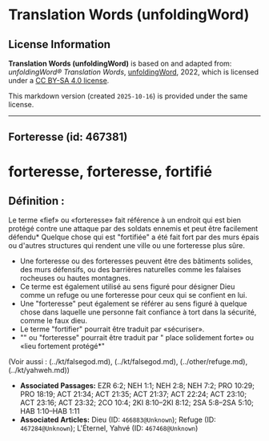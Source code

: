 # Translation Words (unfoldingWord)

## License Information

**Translation Words (unfoldingWord)** is based on and adapted from: _unfoldingWord® Translation Words_, [unfoldingWord](https://unfoldingword.org/utw), 2022, which is licensed under a [CC BY-SA 4.0 license](https://creativecommons.org/licenses/by-sa/4.0/legalcode.en).

This markdown version (created `2025-10-16`) is provided under the same license.



--------------------------------

## Forteresse (id: 467381)

forteresse, forteresse, fortifié
================================

Définition :
------------

Le terme «fief» ou «forteresse» fait référence à un endroit qui est bien protégé contre une attaque par des soldats ennemis et peut être facilement défendu\* Quelque chose qui est "fortifiée" a été fait fort par des murs épais ou d'autres structures qui rendent une ville ou une forteresse plus sûre.

* Une forteresse ou des forteresses peuvent être des bâtiments solides, des murs défensifs, ou des barrières naturelles comme les falaises rocheuses ou hautes montagnes.
* Ce terme est également utilisé au sens figuré pour désigner Dieu comme un refuge ou une forteresse pour ceux qui se confient en lui.
* Une "forteresse" peut également se référer au sens figuré à quelque chose dans laquelle une personne fait confiance à tort dans la sécurité, comme le faux dieu.
* Le terme "fortifier" pourrait être traduit par «sécuriser».
* "" ou "forteresse" pourrait être traduit par " place solidement forte» ou «lieu fortement protégé\*"

(Voir aussi : (../kt/falsegod.md), (../kt/falsegod.md), (../other/refuge.md), (../kt/yahweh.md))

* **Associated Passages:** EZR 6:2; NEH 1:1; NEH 2:8; NEH 7:2; PRO 10:29; PRO 18:19; ACT 21:34; ACT 21:35; ACT 21:37; ACT 22:24; ACT 23:10; ACT 23:16; ACT 23:32; 2CO 10:4; 2KI 8:10–2KI 8:12; 2SA 5:8–2SA 5:10; HAB 1:10–HAB 1:11
* **Associated Articles:** Dieu (ID: `466883@Unknown`); Refuge (ID: `467284@Unknown`); L'Éternel, Yahvé (ID: `467468@Unknown`)

